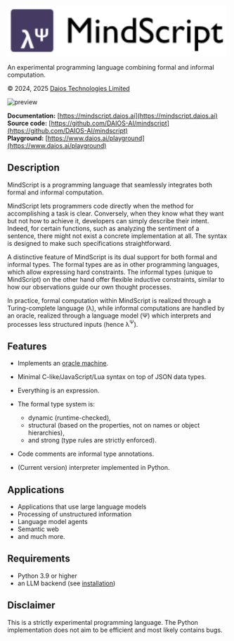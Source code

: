 
<img src="https://raw.githubusercontent.com/DAIOS-AI/mindscript/75e878fe319ada80fef43673b6b0fa73b334e18d/media/mindscript-logo-lambda-psi.svg" width="500px">

An experimental programming language combining formal and informal computation.

&copy; 2024, 2025 [Daios Technologies Limited](https://www.daios.ai)

![preview](/assets/mindscript-demo.png)


**Documentation:** [https://mindscript.daios.ai](https://mindscript.daios.ai) <br>
**Source code:** [https://github.com/DAIOS-AI/mindscript](https://github.com/DAIOS-AI/mindscript) <br>
**Playground:** [https://www.daios.ai/playground](https://www.daios.ai/playground)

## Description

MindScript is a programming language that seamlessly integrates
both formal and informal computation.

MindScript lets programmers code directly when the method for 
accomplishing a task is clear. Conversely, when they know what 
they want but not how to achieve it, developers can simply 
describe their intent. Indeed, for certain functions, such as 
analyzing the sentiment of a sentence, there might not exist 
a concrete implementation at all. The syntax is designed to 
make such specifications straightforward.

A distinctive feature of MindScript is its dual support for both 
formal and informal types. The formal types are as in other programming
languages, which allow expressing hard constraints. The informal types
(unique to MindScript) on the other hand offer flexible
inductive constraints, similar to how our observations guide our own thought 
processes.

In practice, formal computation within MindScript is realized through 
a Turing-complete language (&lambda;), while informal computations are 
handled by an oracle, realized through a language model (&Psi;) which 
interprets and processes less structured inputs (hence &lambda;<sup>&Psi;</sup>). 


## Features

- Implements an [oracle machine](https://en.wikipedia.org/wiki/Oracle_machine).
- Minimal C-like/JavaScript/Lua syntax on top of JSON data types.
- Everything is an expression.
- The formal type system is:
    - dynamic (runtime-checked),
    - structural (based on the properties, not on names or object hierarchies),
    - and strong (type rules are strictly enforced).

- Code comments are informal type annotations.
- (Current version) interpreter implemented in Python.


## Applications

- Applications that use large language models
- Processing of unstructured information
- Language model agents
- Semantic web
- and much more.

## Requirements

- Python 3.9 or higher
- an LLM backend (see [installation](installation.md))



## Disclaimer

This is a strictly experimental programming language. The Python implementation does not
aim to be efficient and most likely contains bugs.

